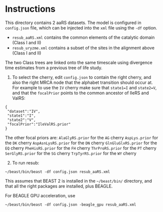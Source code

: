 

# Instructions


This directory contains 2 aaRS datasets. The model is configured in `config.json` file, which can be injected into the `xml` file using the `-df` option. 

- `resub_aaRS.xml` contains the common elements of the catalytic domain (Class I and II)
- `resub_uryzme.xml` contains a subset of the sites in the alignment above (Class I and II)


The two Class trees are linked onto the same timescale using divergence time estimates from a previous tree of life study. 

1. To select the cherry, edit `config.json` to contain the right cherry, and also the right MRCA node that the alphabet transition should occur at. For example to use the `IV` cherry make sure that `state1=I` and `state2=V`, and that the `focalPrior` points to the common ancestor of IleRS and ValRS:

```
{
 "dataset":"IV",
 "state1":"I",
 "state2":"V",
 "focalPrior":"IleValRS.prior"
}
```

The other focal priors are: 
`AlaGlyRS.prior` for the `AG` cherry
`AspLys.prior` for the `DK` cherry
`AspAsnLysRS.prior` for the `DN` cherry
`GlnGluGlxRS.prior` for the `EQ` cherry
`PheHisRS.prior` for the `FH` cherry
`ThrProRS.prior` for the `PT` cherry
`SerGlyRS.prior` for the `SG` cherry
`TrpTyrRS.prior` for the `WY` cherry


2. To run resub:
```
~/beast/bin/beast -df config.json resub_aaRS.xml
```

This assumes that BEAST 2 is installed in the `~/beast/bin/` directory, and that all the right packages are installed, plus BEAGLE.

For BEAGLE GPU acceleration, use
```
~/beast/bin/beast -df config.json -beagle_gpu resub_aaRS.xml
```



